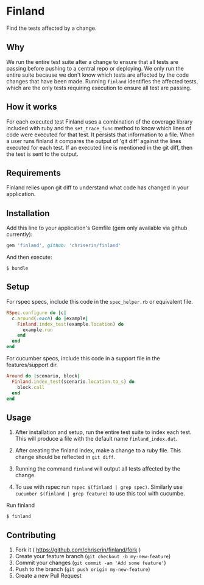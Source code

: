 # Finland

Find the tests affected by a change.

## Why

We run the entire test suite after a change to ensure that all tests are passing before pushing to a central repo or deploying.  We only run the entire suite because we don't know which tests are affected by the code changes that have been made.  Running `finland` identifies the affected tests, which are the only tests requiring execution to ensure all test are passing.

## How it works

For each executed test Finland uses a combination of the coverage library included with ruby and the `set_trace_func` method to know which lines of code were executed for that test.  It persists that information to a file.  When a user runs finland it compares the output of 'git diff' against the lines executed for each test.  If an executed line is mentioned in the git diff, then the test is sent to the output.

## Requirements

Finland relies upon git diff to understand what code has changed in your application.

## Installation

Add this line to your application's Gemfile (gem only available via github currently):

```ruby
gem 'finland', github: 'chriserin/finland'
```

And then execute:

    $ bundle

## Setup

For rspec specs, include this code in the `spec_helper.rb` or equivalent file.

```ruby
RSpec.configure do |c|
  c.around(:each) do |example|
    Finland.index_test(example.location) do
      example.run
    end
  end
end
```

For cucumber specs, include this code in a support file in the features/support dir.

```ruby
Around do |scenario, block|
  Finland.index_test(scenario.location.to_s) do
    block.call
  end
end
```

## Usage

1. After installation and setup, run the entire test suite to index each test.  This will produce a file with the default name `finland_index.dat`.

2. After creating the finland index, make a change to a ruby file.  This change should be reflected in `git diff`.

3. Running the command `finland` will output all tests affected by the change.

4. To use with rspec run `rspec $(finland | grep spec)`.  Similarly use `cucumber $(finland | grep feature)` to use this tool with cucumbe.

Run finland
    
    $ finland

## Contributing

1. Fork it ( https://github.com/chriserin/finland/fork )
2. Create your feature branch (`git checkout -b my-new-feature`)
3. Commit your changes (`git commit -am 'Add some feature'`)
4. Push to the branch (`git push origin my-new-feature`)
5. Create a new Pull Request

